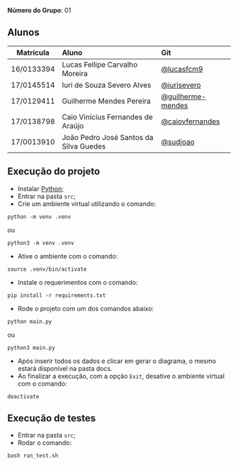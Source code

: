 **Número do Grupo**: 01<br>

## Alunos
|Matrícula | Aluno | Git |
| :-: | :-- | :-- |
| 16/0133394 | Lucas Fellipe Carvalho Moreira| [@lucasfcm9](https://github.com/lucasfcm9) | 
| 17/0145514 | Iuri de Souza Severo Alves| [@iurisevero](https://github.com/iurisevero) | 
| 17/0129411 | Guilherme Mendes Pereira | [@guilherme-mendes](https://github.com/guilherme-mendes) | 
| 17/0138798 | Caio Vinícius Fernandes de Araújo | [@caiovfernandes](https://github.com/caiovfernandes) | 
| 17/0013910 | João Pedro José Santos da Silva Guedes | [@sudjoao](https://github.com/sudjoao) | 

## Execução do projeto

- Instalar [Python](https://www.python.org/downloads/);
- Entrar na pasta `src`;
- Crie um ambiente virtual utilizando o comando:
```
python -m venv .venv
```
ou
```
python3 -m venv .venv
```
- Ative o ambiente com o comando:
```
source .venv/bin/activate
```
- Instale o requerimentos com o comando:
```
pip install -r requirements.txt
```
- Rode o projeto com um dos comandos abaixo:

```Comando 1
python main.py
```
ou
```Comando 2
python3 main.py
```

- Após inserir todos os dados e clicar em gerar o diagrama, o mesmo estará disponível na pasta docs.
- Ao finalizar a execução, com a opção ```Exit```, desative o ambiente virtual com o comando:
```
deactivate
```

## Execução de testes
- Entrar na pasta `src`;
- Rodar o comando:
```
bash run_test.sh
```